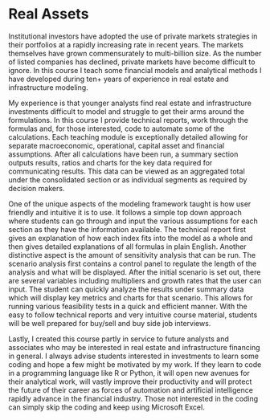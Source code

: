 # Real Assets

Institutional investors have adopted the use of private markets strategies in their portfolios at a rapidly increasing rate in recent years. The markets themselves have grown commensurately to multi-billion size. As the number of listed companies has declined, private markets have become difficult to ignore. In this course I teach some financial models and analytical methods I have developed during ten+ years of experience in real estate and infrastructure modeling.

My experience is that younger analysts find real estate and infrastructure investments difficult to model and struggle to get their arms around the formulations. In this course I provide technical reports, work through the formulas and, for those interested, code to automate some of the calculations. Each teaching module is exceptionally detailed allowing for separate macroeconomic, operational, capital asset and financial assumptions. After all calculations have been run, a summary section outputs results, ratios and charts for the key data required for communicating results. This data can be viewed as an aggregated total under the consolidated section or as individual segments as required by decision makers.

One of the unique aspects of the modeling framework taught is how user friendly and intuitive it is to use. It follows a simple top down approach where students can go through and input the various assumptions for each section as they have the information available. The technical report first gives an explanation of how each index fits into the model as a whole and then gives detailed explanations of all formulas in plain English. Another distinctive aspect is the amount of sensitivity analysis that can be run. The scenario analysis first contains a control panel to regulate the length of the analysis and what will be displayed. After the initial scenario is set out, there are several variables including multipliers and growth rates that the user can input. The student can quickly analyze the results under summary data which will display key metrics and charts for that scenario. This allows for running various feasibility tests in a quick and efficient manner. With the easy to follow technical reports and very intuitive course material, students will be well prepared for buy/sell and buy side job interviews.

Lastly, I created this course partly in service to future analysts and associates who may be interested in real estate and infrastructure financing in general. I always advise students interested in investments to learn some coding and hope a few might be motivated by my work. If they learn to code in a programming language like R or Python, it will open new avenues for their analytical work, will vastly improve their productivity and will protect the future of their career as forces of automation and artificial intelligence rapidly advance in the financial industry. Those not interested in the coding can simply skip the coding and keep using Microsoft Excel.
